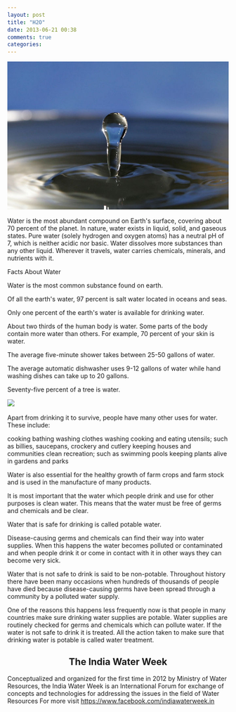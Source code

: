 ```yaml
---
layout: post
title: "H2O"
date: 2013-06-21 00:38
comments: true
categories: 
---
```

![water drops](/images/drop.jpg)

Water is the most abundant compound on Earth's surface, covering about 70 percent of the planet. In nature, water exists in liquid, solid, and gaseous states.
Pure water (solely hydrogen and oxygen atoms) has a neutral pH of 7, which is neither acidic nor basic.
Water dissolves more substances than any other liquid. Wherever it travels, water carries chemicals, minerals, and nutrients with it.


Facts About Water

Water is the most common substance found on earth.

Of all the earth's water, 97 percent is salt water located in oceans and seas.

Only one percent of the earth's water is available for drinking water.

About two thirds of the human body is water. Some parts of the body contain more water than others. For example, 70 percent of your   skin is water.

The average five-minute shower takes between 25-50 gallons of water.

The average automatic dishwasher uses 9-12 gallons of water while hand washing dishes can take up to 20 gallons.

Seventy-five percent of a tree is water.

<img src="http://cnx.org/content/m20229/latest/graphics1.png">

Apart from drinking it to survive, people have many other uses for water. These include:

cooking
bathing
washing clothes
washing cooking and eating utensils; such as billies, saucepans, crockery and cutlery
keeping houses and communities clean
recreation; such as swimming pools
keeping plants alive in gardens and parks 


Water is also essential for the healthy growth of farm crops and farm stock and is used in the manufacture of many products.

It is most important that the water which people drink and use for other purposes is clean water. This means that the water must be free of germs and chemicals and be clear.

Water that is safe for drinking is called potable water.

Disease-causing germs and chemicals can find their way into water supplies. When this happens the water becomes polluted or contaminated and when people drink it or come in contact with it in other ways they can become very sick.

Water that is not safe to drink is said to be non-potable. Throughout history there have been many occasions when hundreds of thousands of people have died because disease-causing germs have been spread through a community by a polluted water supply.

One of the reasons this happens less frequently now is that people in many countries make sure drinking water supplies are potable. Water supplies are routinely checked for germs and chemicals which can pollute water. If the water is not safe to drink it is treated. All the action taken to make sure that drinking water is potable is called water treatment.

<h2 align="center">The India Water Week </h2> 
		
Conceptualized and organized for the first time in 2012 by Ministry of Water Resources, the India Water Week is an International Forum for exchange of concepts and technologies for addressing the issues in the field of Water Resources
For more visit https://www.facebook.com/indiawaterweek.in
